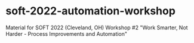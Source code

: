 # soft-2022-automation-workshop
Material for SOFT 2022 (Cleveland, OH) Workshop #2 "Work Smarter, Not Harder - Process Improvements and Automation"

